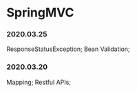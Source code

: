 # SpringMVC
### 2020.03.25
ResponseStatusException; Bean Validation;   
### 2020.03.20
Mapping; Restful APIs; 